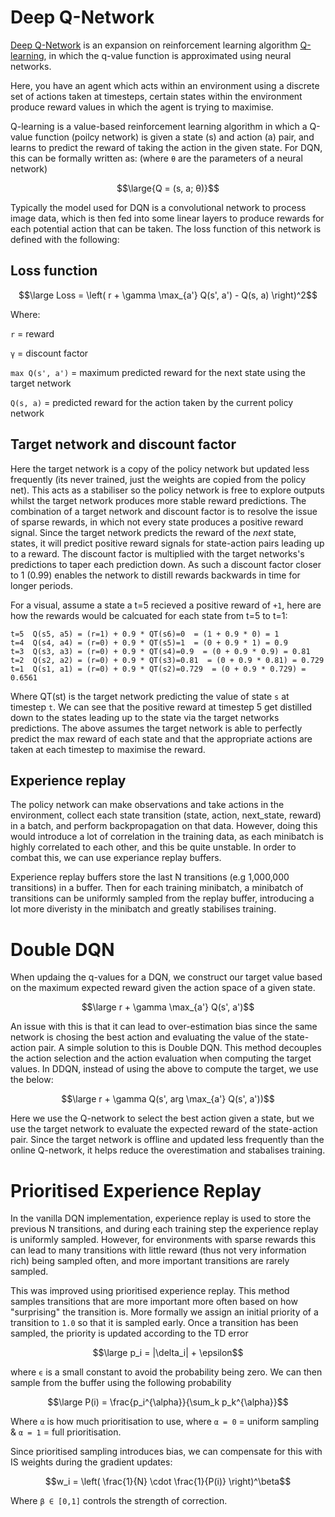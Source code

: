 # Deep Q-Network

[Deep Q-Network](https://www.nature.com/articles/nature14236) is an expansion on reinforcement learning algorithm [Q-learning](https://en.wikipedia.org/wiki/Q-learning), in which the q-value function is approximated using neural networks.

Here, you have an agent which acts within an environment using a discrete set of actions taken at timesteps, certain states within the environment produce reward values in which the agent is trying to maximise.

Q-learning is a value-based reinforcement learning algorithm in which a Q-value function (poilcy network) is given a state (s) and action (a) pair, and learns to predict the reward of taking the action in the given state. For DQN, this can be formally written as: (where `θ` are the parameters of a neural network)
```math
\large{Q = (s, a; θ)}
```

Typically the model used for DQN is a convolutional network to process image data, which is then fed into some linear layers to produce rewards for each potential action that can be taken. The loss function of this network is defined with the following:

## Loss function
```math
\large Loss =  \left( r + \gamma \max_{a'} Q(s', a') - Q(s, a) \right)^2
```
Where:

`r` = reward

`γ` = discount factor

`max Q(s', a')` = maximum predicted reward for the next state using the target network

`Q(s, a)` = predicted reward for the action taken by the current policy network

## Target network and discount factor
Here the target network is a copy of the policy network but updated less frequently (its never trained, just the weights are copied from the policy net). This acts as a stabiliser so the policy network is free to explore outputs whilst the target network produces more stable reward predictions. The combination of a target network and discount factor is to resolve the issue of sparse rewards, in which not every state produces a positive reward signal. Since the target network predicts the reward of the *next* state, states, it will predict positive reward signals for state-action pairs leading up to a reward. The discount factor is multiplied with the target networks's predictions to taper each prediction down. As such a discount factor closer to 1 (0.99) enables the network to distill rewards backwards in time for longer periods.

For a visual, assume a state a t=5 recieved a positive reward of `+1`, here are how the rewards would be calcuated for each state from t=5 to t=1:

```
t=5  Q(s5, a5) = (r=1) + 0.9 * QT(s6)=0  = (1 + 0.9 * 0) = 1
t=4  Q(s4, a4) = (r=0) + 0.9 * QT(s5)=1  = (0 + 0.9 * 1) = 0.9
t=3  Q(s3, a3) = (r=0) + 0.9 * QT(s4)=0.9  = (0 + 0.9 * 0.9) = 0.81
t=2  Q(s2, a2) = (r=0) + 0.9 * QT(s3)=0.81  = (0 + 0.9 * 0.81) = 0.729
t=1  Q(s1, a1) = (r=0) + 0.9 * QT(s2)=0.729  = (0 + 0.9 * 0.729) = 0.6561
```
Where QT(st) is the target network predicting the value of state `s` at timestep `t`. We can see that the positive reward at timestep 5 get distilled down to the states leading up to the state via the target networks predictions. The above assumes the target network is able to perfectly predict the max reward of each state and that the appropriate actions are taken at each timestep to maximise the reward.

## Experience replay
The policy network can make observations and take actions in the environment, collect each state transition (state, action, next_state, reward) in a batch, and perform backpropagation on that data. However, doing this would introduce a lot of correlation in the training data, as each minibatch is highly correlated to each other, and this be quite unstable. In order to combat this, we can use experiance replay buffers.

Experience replay buffers store the last N transitions (e.g 1,000,000 transitions) in a buffer. Then for each training minibatch, a minibatch of transitions can be uniformly sampled from the replay buffer, introducing a lot more diveristy in the minibatch and greatly stabilises training.


# Double DQN

When updaing the q-values for a DQN, we construct our target value based on the maximum expected reward given the action space of a given state. 

```math
\large r + \gamma \max_{a'} Q(s', a')
```

An issue with this is that it can lead to over-estimation bias since the same network is chosing the best action and evaluating the value of the state-action pair. A simple solution to this is Double DQN. This method decouples the action selection and the action evaluation when computing the target values. In DDQN, instead of using the above to compute the target, we use the below:

```math
\large r + \gamma Q(s', arg \max_{a'} Q(s', a'))
```

Here we use the Q-network to select the best action given a state, but we use the target network to evaluate the expected reward of the state-action pair. Since the target network is offline and updated less frequently than the online Q-network, it helps reduce the overestimation and stabalises training.

# Prioritised Experience Replay

In the vanilla DQN implementation, experience replay is used to store the previous N transitions, and during each training step the experience replay is uniformly sampled. However, for environments with sparse rewards this can lead to many transitions with little reward (thus not very information rich) being sampled often, and more important transitions are rarely sampled.

This was improved using prioritised experience replay. This method samples transitions that are more important more often based on how "surprising" the transition is. More formally we assign an initial priority of a transition to `1.0` so that it is sampled early. Once a transition has been sampled, the priority is updated according to the TD error

```math
\large p_i = |\delta_i| + \epsilon
```

where `ϵ` is a small constant to avoid the probability being zero. We can then sample from the buffer using the following probability

```math
\large P(i) = \frac{p_i^{\alpha}}{\sum_k p_k^{\alpha}}
```

Where `α` is how much prioritisation to use, where `α = 0` = uniform sampling & `α = 1` = full prioritisation.

Since prioritised sampling introduces bias, we can compensate for this with IS weights during the gradient updates:

```math
w_i = \left( \frac{1}{N} \cdot \frac{1}{P(i)} \right)^\beta
```

Where `β ∈ [0,1]` controls the strength of correction.
